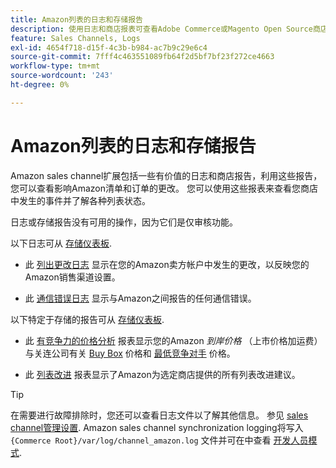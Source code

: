 ```yaml
---
title: Amazon列表的日志和存储报告
description: 使用日志和商店报表可查看Adobe Commerce或Magento Open Source商店中的动态以及Amazon Marketplace列表。
feature: Sales Channels, Logs
exl-id: 4654f718-d15f-4c3b-b984-ac7b9c29e6c4
source-git-commit: 7fff4c463551089fb64f2d5bf7bf23f272ce4663
workflow-type: tm+mt
source-wordcount: '243'
ht-degree: 0%

---
```


# Amazon列表的日志和存储报告

Amazon sales channel扩展包括一些有价值的日志和商店报告，利用这些报告，您可以查看影响Amazon清单和订单的更改。 您可以使用这些报表来查看您商店中发生的事件并了解各种列表状态。

日志或存储报告没有可用的操作，因为它们是仅审核功能。

以下日志可从 [存储仪表板](./amazon-store-dashboard.md).

- 此 [列出更改日志](./listing-changes-log.md) 显示在您的Amazon卖方帐户中发生的更改，以反映您的Amazon销售渠道设置。

- 此 [通信错误日志](./communication-errors-log.md) 显示与Amazon之间报告的任何通信错误。

以下特定于存储的报告可从 [存储仪表板](./amazon-store-dashboard.md).

- 此 [有竞争力的价格分析](./competitive-price-analysis.md) 报表显示您的Amazon _到岸价格_ （上市价格加运费）与关连公司有关 [Buy Box](./buy-box-competitor-pricing.md) 价格和 [最低竞争对手](./lowest-competitor-pricing.md) 价格。

- 此 [列表改进](./listing-improvements.md) 报表显示了Amazon为选定商店提供的所有列表改进建议。

>[!TIP]
>
>在需要进行故障排除时，您还可以查看日志文件以了解其他信息。 参见 [sales channel管理设置](./sales-channel-settings.md). Amazon sales channel synchronization logging将写入 `{Commerce Root}/var/log/channel_amazon.log` 文件并可在中查看 [开发人员模式](https://experienceleague.adobe.com/docs/commerce-admin/systems/tools/developer-tools.html#operation-modes).
